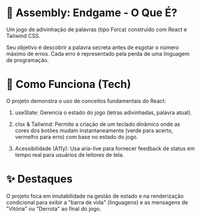 
# 👾 Assembly: Endgame - O Que É?
Um jogo de adivinhação de palavras (tipo Forca) construído com React e Tailwind CSS.

Seu objetivo é descobrir a palavra secreta antes de esgotar o número máximo de erros. Cada erro é representado pela perda de uma linguagem de programação.

# 🚀 Como Funciona (Tech)
O projeto demonstra o uso de conceitos fundamentais do React:

1. useState: Gerencia o estado do jogo (letras adivinhadas, palavra atual).

2. clsx & Tailwind: Permite a criação de um teclado dinâmico onde as cores dos botões mudam instantaneamente (verde para acerto, vermelho para erro) com base no estado do jogo.

3. Acessibilidade (A11y): Usa aria-live para fornecer feedback de status em tempo real para usuários de leitores de tela.

# ✨ Destaques
O projeto foca em imutabilidade na gestão de estado e na renderização condicional para exibir a "barra de vida" (linguagens) e as mensagens de "Vitória" ou "Derrota" ao final do jogo.
